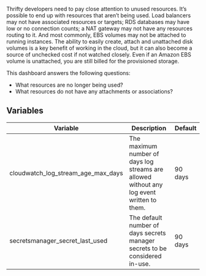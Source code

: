 
Thrifty developers need to pay close attention to unused resources. It’s possible to end up with resources that aren’t being used. Load balancers may not have associated resources or targets; RDS databases may have low or no connection counts; a NAT gateway may not have any resources routing to it. And most commonly, EBS volumes may not be attached to running instances. The ability to easily create, attach and unattached disk volumes is a key benefit of working in the cloud, but it can also become a source of unchecked cost if not watched closely. Even if an Amazon EBS volume is unattached, you are still billed for the provisioned storage.

This dashboard answers the following questions:

- What resources are no longer being used?
- What resources do not have any attachments or associations?

## Variables

| Variable                           | Description                                                                               | Default |
| ---------------------------------- | ----------------------------------------------------------------------------------------- | ------- |
| cloudwatch_log_stream_age_max_days | The maximum number of days log streams are allowed without any log event written to them. | 90 days |
| secretsmanager_secret_last_used    | The default number of days secrets manager secrets to be considered in-use.               | 90 days |
